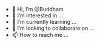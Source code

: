 - 👋 Hi, I’m @Buddham
- 👀 I’m interested in ...
- 🌱 I’m currently learning ...
- 💞️ I’m looking to collaborate on ...
- 📫 How to reach me ...

<!---
Buddham/Buddham is a ✨ special ✨ repository because its `README.md` (this file) appears on your GitHub profile.
You can click the Preview link to take a look at your changes.
--->
